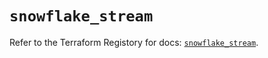 # `snowflake_stream`

Refer to the Terraform Registory for docs: [`snowflake_stream`](https://www.terraform.io/docs/providers/snowflake/r/stream).
